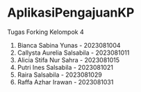 # AplikasiPengajuanKP
Tugas Forking Kelompok 4
1. Bianca Sabina Yunas - 2023081004
2. Callysta Aurelia Salsabila - 2023081011
3. Alicia Stifa Nur Sahra - 2023081015
4. Putri Ines Salsabila - 2023081021
5. Raira Salsabila - 2023081029
6. Raffa Azhar Irawan - 2023081031
